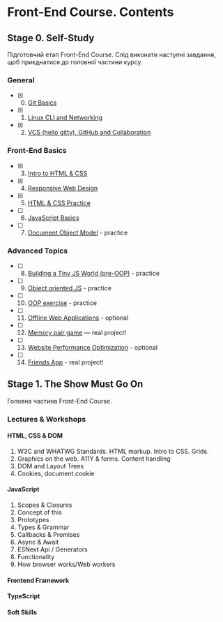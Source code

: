 # Front-End Course. Contents
## Stage 0. Self-Study
Підготовчий етап Front-End Course. Слід виконати наступні завдання, щоб приєднатися до головної частини курсу.

### General
 - [X] 0. [Git Basics](tasks/git-intro.md)
 - [X] 1. [Linux CLI and Networking](tasks/linux-cli-http.md)
 - [X] 2. [VCS (hello gitty), GitHub and Collaboration](tasks/git-collaboration.md)
### Front-End Basics
 - [X] 3. [Intro to HTML & CSS](tasks/html-css-intro.md)
 - [X] 4. [Responsive Web Design](tasks/html-css-responsive.md)
 - [X] 5. [HTML & CSS Practice](tasks/html-css-popup.md)
 - [ ] 6. [JavaScript Basics](tasks/js-basics.md)
 - [ ] 7. [Document Object Model](tasks/js-dom.md) - practice
### Advanced Topics
- [ ] 8. [Building a Tiny JS World (pre-OOP)](tasks/js-pre-oop.md) - practice
- [ ] 9. [Object oriented JS](tasks/js-oop.md) - practice
- [ ] 10. [OOP exercise](tasks/js-post-oop.md) - practice
- [ ] 11. [Offline Web Applications](tasks/app-design-offline.md) - optional
- [ ] 12. [Memory pair game](tasks/memory-pair-game.md) — real project!
- [ ] 13. [Website Performance Optimization](tasks/app-design-performance.md) - optional
- [ ] 14. [Friends App](tasks/friends-app.md) - real project!

## Stage 1. The Show Must Go On
Головна частина Front-End Course.

### Lectures & Workshops
#### HTML, CSS & DOM
1. W3C and WHATWG Standards. HTML markup. Intro to CSS. Grids.
2. Graphics on the web. А11Y & forms. Content handling
3. DOM and Layout Trees
4. Cookies, document.cookie
#### JavaScript
1. Scopes & Closures
2. Concept of this
3. Prototypes
4. Types & Grammar
5. Callbacks & Promises
6. Async & Await
7. ESNext Api / Generators
8. Functionality
9. How browser works/Web workers
#### Frontend Framework
#### TypeScript
#### Soft Skills
